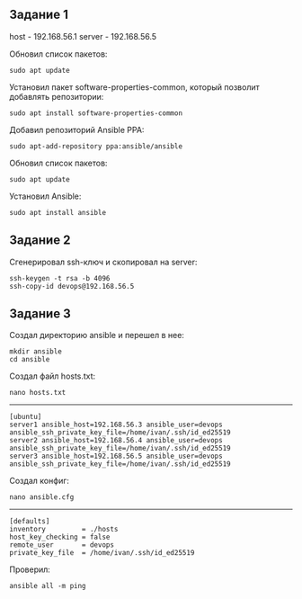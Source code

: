 <h2>Задание 1</h2>
host - 192.168.56.1
server - 192.168.56.5

Обновил список пакетов:

    sudo apt update
Установил пакет software-properties-common, который позволит добавлять репозитории:

    sudo apt install software-properties-common
Добавил репозиторий Ansible PPA:

    sudo apt-add-repository ppa:ansible/ansible
Обновил список пакетов:

    sudo apt update
Установил Ansible:

    sudo apt install ansible
<h2>Задание 2</h2>
Сгенерировал ssh-ключ и скопировал на server:

    ssh-keygen -t rsa -b 4096
    ssh-copy-id devops@192.168.56.5
<h2>Задание 3</h2>
Создал директорию ansible и перешел в нее:

    mkdir ansible
    cd ansible
Создал файл hosts.txt:

    nano hosts.txt
***

    [ubuntu]
    server1 ansible_host=192.168.56.3 ansible_user=devops ansible_ssh_private_key_file=/home/ivan/.ssh/id_ed25519 
    server2 ansible_host=192.168.56.4 ansible_user=devops ansible_ssh_private_key_file=/home/ivan/.ssh/id_ed25519 
    server3 ansible_host=192.168.56.5 ansible_user=devops ansible_ssh_private_key_file=/home/ivan/.ssh/id_ed25519
Создал конфиг:

    nano ansible.cfg
***

    [defaults]
    inventory         = ./hosts
    host_key_checking = false
    remote_user       = devops
    private_key_file  = /home/ivan/.ssh/id_ed25519
Проверил:

    ansible all -m ping
